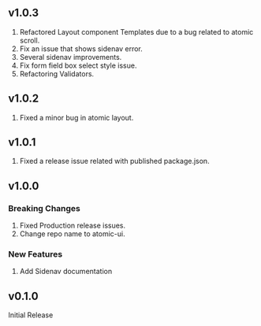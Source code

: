 ## v1.0.3
1. Refactored Layout component Templates due to a bug related to atomic scroll.
2. Fix an issue that shows sidenav error.
3. Several sidenav improvements.
4. Fix form field box select style issue.
5. Refactoring Validators.  

## v1.0.2
1. Fixed a minor bug in atomic layout.

## v1.0.1
1. Fixed a release issue related with published package.json.

## v1.0.0
### Breaking Changes 
1. Fixed Production release issues.
2. Change repo name to atomic-ui.

### New Features
1. Add Sidenav documentation

## v0.1.0
Initial Release